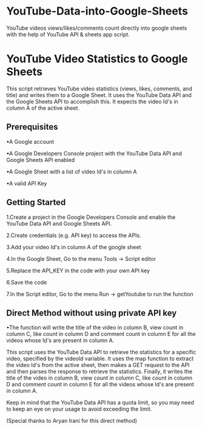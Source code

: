 # YouTube-Data-into-Google-Sheets
YouTube videos views/likes/comments count directly into google sheets with the help of YouTube API &amp; sheets app script.

# YouTube Video Statistics to Google Sheets

This script retrieves YouTube video statistics (views, likes, comments, and title) and writes them to a Google Sheet. It uses the YouTube Data API and the Google Sheets API to accomplish this. It expects the video Id's in column A of the active sheet.

## Prerequisites

•A Google account

•A Google Developers Console project with the YouTube Data API and Google Sheets API enabled

•A Google Sheet with a list of video Id's in column A

•A valid API Key

## Getting Started

1.Create a project in the Google Developers Console and enable the YouTube Data API and Google Sheets API.

2.Create credentials (e.g. API key) to access the APIs.

3.Add your video Id's in column A of the google sheet

4.In the Google Sheet, Go to the menu Tools -> Script editor

5.Replace the API_KEY in the code with your own API key

6.Save the code

7.In the Script editor, Go to the menu Run -> getYoutube to run the function

## Direct Method without using private API key 

•The function will write the title of the video in column B, view count in column C, like count in column D and comment count in column E for all the videos whose Id's are present in column A.

This script uses the YouTube Data API to retrieve the statistics for a specific video, specified by the videoId variable. It uses the map function to extract the video Id's from the active sheet, then makes a GET request to the API and then parses the response to retrieve the statistics. Finally, it writes the title of the video in column B, view count in column C, like count in column D and comment count in column E for all the videos whose Id's are present in column A.

Keep in mind that the YouTube Data API has a quota limit, so you may need to keep an eye on your usage to avoid exceeding the limit.

(Special thanks to Aryan Irani for this direct method) 
